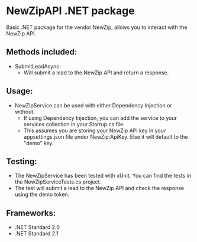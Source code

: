 # NewZipAPI .NET package

Basic .NET package for the vendor NewZip, allows you to interact with the NewZip API.

## Methods included:
- SubmitLeadAsync:
  - Will submit a lead to the NewZip API and return a response.

## Usage:
- NewZipService can be used with either Dependency Injection or without.
  - If using Dependency Injection, you can add the service to your services collection in your Startup.cs file.
  - This assumes you are storing your NewZip API key in your appsettings.json file under NewZip:ApiKey. Else it will default to the "demo" key.

## Testing:
- The NewZipService has been tested with xUnit. You can find the tests in the NewZipServiceTests.cs project.
- The test will submit a lead to the NewZip API and check the response using the demo token.

## Frameworks:
- .NET Standard 2.0
- .NET Standard 2.1